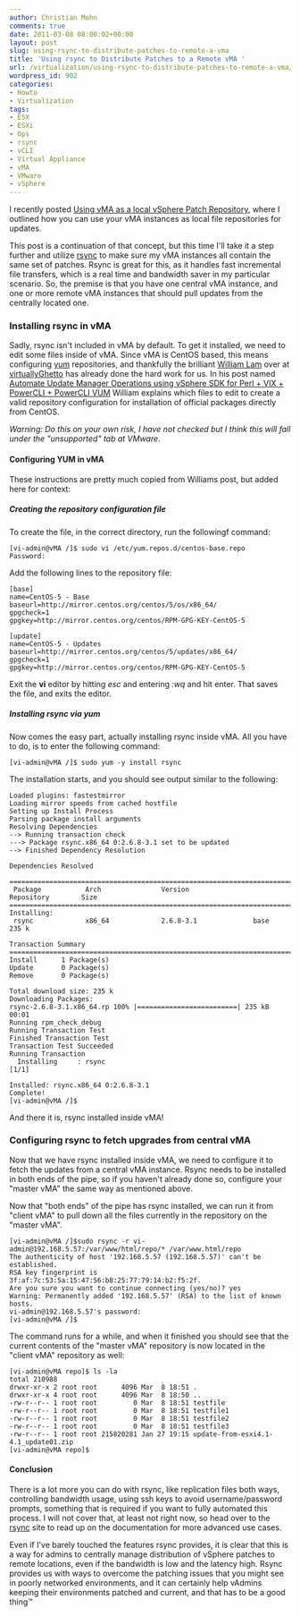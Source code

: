```yaml
---
author: Christian Mohn
comments: true
date: 2011-03-08 08:00:02+00:00
layout: post
slug: using-rsync-to-distribute-patches-to-remote-a-vma
title: 'Using rsync to Distribute Patches to a Remote vMA '
url: /virtualization/using-rsync-to-distribute-patches-to-remote-a-vma/
wordpress_id: 902
categories:
- Howto
- Virtualization
tags:
- ESX
- ESXi
- Ops
- rsync
- vCLI
- Virtual Appliance
- vMA
- VMware
- vSphere
---
```


I recently posted [Using vMA as a local vSphere Patch Repository](http://vninja.net/virtualization/using-vma-as-a-local-vsphere-patch-repository/), where I outlined how you can use your vMA instances as local file repositories for updates.

This post is a continuation of that concept, but this time I'll take it a step further and utilize [rsync](http://samba.anu.edu.au/rsync/)  to make sure my vMA instances all contain the same set of patches. Rsync is great for this, as it handles fast incremental file transfers, which is a real time and bandwidth saver in my particular scenario. So, the premise is that you have one central vMA instance, and one or more remote vMA instances that should pull updates from the centrally located one.



### Installing rsync in vMA


Sadly, rsync isn't included in vMA by default. To get it installed, we need to edit some files inside of vMA. Since vMA is CentOS based, this means configuring [yum](http://www.centos.org/docs/5/html/yum/) repositories, and thankfully the brilliant [William Lam](http://twitter.com/lamw) over at [virtuallyGhetto](http://www.virtuallyghetto.com) has already done the hard work for us. In his post named [Automate Update Manager Operations using vSphere SDK for Perl + VIX + PowerCLI + PowerCLI VUM](http://www.virtuallyghetto.com/2010/07/automate-update-manager-operations.html) William explains which files to edit to create a valid repository configuration for installation of official packages directly from CentOS.

_Warning: Do this on your own risk, I have not checked but I think this will fall under the "unsupported" tab at VMware_.



#### Configuring YUM in vMA


These instructions are pretty much copied from Williams post, but added here for context:



##### Creating the repository configuration file


To create the file, in the correct directory, run the followingf command:

    
    [vi-admin@vMA /]$ sudo vi /etc/yum.repos.d/centos-base.repo
    Password:
    


Add the following lines to the repository file:

    
    
    [base]
    name=CentOS-5 - Base
    baseurl=http://mirror.centos.org/centos/5/os/x86_64/
    gpgcheck=1
    gpgkey=http://mirror.centos.org/centos/RPM-GPG-KEY-CentOS-5
     
    [update]
    name=CentOS-5 - Updates
    baseurl=http://mirror.centos.org/centos/5/updates/x86_64/
    gpgcheck=1
    gpgkey=http://mirror.centos.org/centos/RPM-GPG-KEY-CentOS-5
    



Exit the **vi** editor by hitting _esc_ and entering _:wq_ and hit enter. That saves the file, and exits the editor.



##### Installing rsync via yum


Now comes the easy part, actually installing rsync inside vMA. All you have to do, is to enter the following command:

    
    
    [vi-admin@vMA /]$ sudo yum -y install rsync
    


The installation starts, and you should see output similar to the following:

    
    
    Loaded plugins: fastestmirror
    Loading mirror speeds from cached hostfile
    Setting up Install Process
    Parsing package install arguments
    Resolving Dependencies
    --> Running transaction check
    ---> Package rsync.x86_64 0:2.6.8-3.1 set to be updated
    --> Finished Dependency Resolution
    
    Dependencies Resolved
    
    ====================================================================================
     Package           Arch               Version                Repository        Size
    ====================================================================================
    Installing:
     rsync             x86_64             2.6.8-3.1              base             235 k
    
    Transaction Summary
    ====================================================================================
    Install      1 Package(s)
    Update       0 Package(s)
    Remove       0 Package(s)
    
    Total download size: 235 k
    Downloading Packages:
    rsync-2.6.8-3.1.x86_64.rp 100% |=========================| 235 kB    00:01
    Running rpm_check_debug
    Running Transaction Test
    Finished Transaction Test
    Transaction Test Succeeded
    Running Transaction
      Installing     : rsync                                             [1/1]
    
    Installed: rsync.x86_64 0:2.6.8-3.1
    Complete!
    [vi-admin@vMA /]$
    



And there it is, rsync installed inside vMA!



### Configuring rsync to fetch upgrades from central vMA


Now that we have rsync installed inside vMA, we need to configure it to fetch the updates from a central vMA instance. Rsync needs to be installed in both ends of the pipe, so if you haven't already done so, configure your "master vMA" the same way as mentioned above.

Now that "both ends" of the pipe has rsync installed, we can run it from "client vMA" to pull down all the files currently in the repository on the "master vMA".

    
    
    [vi-admin@vMA /]$sudo rsync -r vi-admin@192.168.5.57:/var/www/html/repo/* /var/www.html/repo
    The authenticity of host '192.168.5.57 (192.168.5.57)' can't be established.
    RSA key fingerprint is 3f:af:7c:53:5a:15:47:56:b8:25:77:79:14:b2:f5:2f.
    Are you sure you want to continue connecting (yes/no)? yes
    Warning: Permanently added '192.168.5.57' (RSA) to the list of known hosts.
    vi-admin@192.168.5.57's password:
    [vi-admin@vMA /]$
    


The command runs for a while, and when it finished you should see that the current contents of the "master vMA" repository is now located in the "client vMA" repository as well:

    
    
    [vi-admin@vMA repo]$ ls -la
    total 210988
    drwxr-xr-x 2 root root      4096 Mar  8 18:51 .
    drwxr-xr-x 4 root root      4096 Mar  8 18:50 ..
    -rw-r--r-- 1 root root         0 Mar  8 18:51 testfile
    -rw-r--r-- 1 root root         0 Mar  8 18:51 testfile1
    -rw-r--r-- 1 root root         0 Mar  8 18:51 testfile2
    -rw-r--r-- 1 root root         0 Mar  8 18:51 testfile3
    -rw-r--r-- 1 root root 215820281 Jan 27 19:15 update-from-esxi4.1-4.1_update01.zip
    [vi-admin@vMA repo]$
    





#### Conclusion


There is a lot more you can do with rsync, like replication files both ways, controlling bandwidth usage, using ssh keys to avoid username/password prompts, something that is required if you want to fully automated this process. I will not cover that, at least not right now, so head over to the [rsync](http://samba.anu.edu.au/rsync/) site to read up on the documentation for more advanced use cases.


Even if I've barely touched the features rsync provides, it is clear that this is a way for admins to centrally manage distribution of vSphere patches to remote locations, even if the bandwidth is low and the latency high. Rsync provides us with ways to overcome the patching issues that you might see in poorly networked environments, and it can certainly help vAdmins keeping their environments patched and current, and that has to be a good thing™
